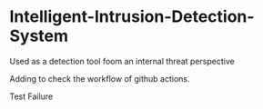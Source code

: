 # Intelligent-Intrusion-Detection-System

Used as a detection tool foom an internal threat perspective

Adding to check the workflow of github actions.

Test Failure
